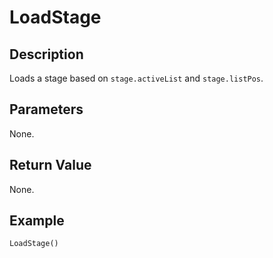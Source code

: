 # LoadStage

## Description
Loads a stage based on `stage.activeList` and `stage.listPos`.

## Parameters
None.

## Return Value
None.

## Example
```
LoadStage()
```
